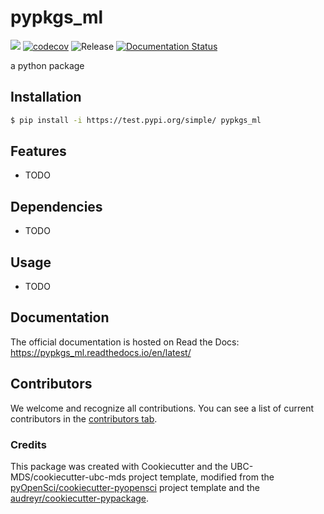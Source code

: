 # pypkgs_ml 

![](https://github.com/lephanthuymai/pypkgs_ml/workflows/build/badge.svg) [![codecov](https://codecov.io/gh/lephanthuymai/pypkgs_ml/branch/main/graph/badge.svg)](https://codecov.io/gh/lephanthuymai/pypkgs_ml) ![Release](https://github.com/lephanthuymai/pypkgs_ml/workflows/Release/badge.svg) [![Documentation Status](https://readthedocs.org/projects/pypkgs_ml/badge/?version=latest)](https://pypkgs_ml.readthedocs.io/en/latest/?badge=latest)

a python package

## Installation

```bash
$ pip install -i https://test.pypi.org/simple/ pypkgs_ml
```

## Features

- TODO

## Dependencies

- TODO

## Usage

- TODO

## Documentation

The official documentation is hosted on Read the Docs: https://pypkgs_ml.readthedocs.io/en/latest/

## Contributors

We welcome and recognize all contributions. You can see a list of current contributors in the [contributors tab](https://github.com/lephanthuymai/pypkgs_ml/graphs/contributors).

### Credits

This package was created with Cookiecutter and the UBC-MDS/cookiecutter-ubc-mds project template, modified from the [pyOpenSci/cookiecutter-pyopensci](https://github.com/pyOpenSci/cookiecutter-pyopensci) project template and the [audreyr/cookiecutter-pypackage](https://github.com/audreyr/cookiecutter-pypackage).
